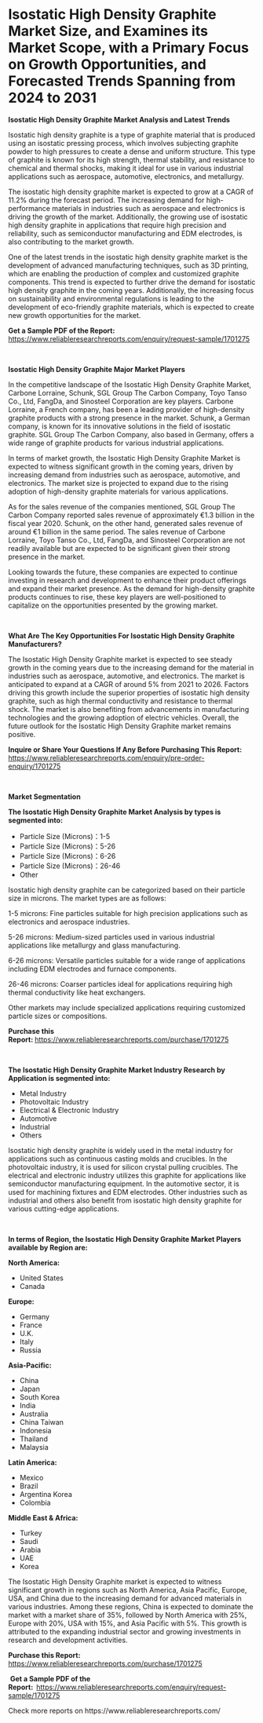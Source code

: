 <p><h1>Isostatic High Density Graphite Market Size, and Examines its Market Scope, with a Primary Focus on Growth Opportunities, and Forecasted Trends Spanning from 2024 to 2031</h1></p><p><strong>Isostatic High Density Graphite Market Analysis and Latest Trends</strong></p>
<p><p>Isostatic high density graphite is a type of graphite material that is produced using an isostatic pressing process, which involves subjecting graphite powder to high pressures to create a dense and uniform structure. This type of graphite is known for its high strength, thermal stability, and resistance to chemical and thermal shocks, making it ideal for use in various industrial applications such as aerospace, automotive, electronics, and metallurgy.</p><p>The isostatic high density graphite market is expected to grow at a CAGR of 11.2% during the forecast period. The increasing demand for high-performance materials in industries such as aerospace and electronics is driving the growth of the market. Additionally, the growing use of isostatic high density graphite in applications that require high precision and reliability, such as semiconductor manufacturing and EDM electrodes, is also contributing to the market growth.</p><p>One of the latest trends in the isostatic high density graphite market is the development of advanced manufacturing techniques, such as 3D printing, which are enabling the production of complex and customized graphite components. This trend is expected to further drive the demand for isostatic high density graphite in the coming years. Additionally, the increasing focus on sustainability and environmental regulations is leading to the development of eco-friendly graphite materials, which is expected to create new growth opportunities for the market.</p></p>
<p><strong>Get a Sample PDF of the Report:&nbsp;</strong> <a href="https://www.reliableresearchreports.com/enquiry/request-sample/1701275">https://www.reliableresearchreports.com/enquiry/request-sample/1701275</a></p>
<p>&nbsp;</p>
<p><strong>Isostatic High Density Graphite Major Market Players</strong></p>
<p><p>In the competitive landscape of the Isostatic High Density Graphite Market, Carbone Lorraine, Schunk, SGL Group The Carbon Company, Toyo Tanso Co., Ltd, FangDa, and Sinosteel Corporation are key players. Carbone Lorraine, a French company, has been a leading provider of high-density graphite products with a strong presence in the market. Schunk, a German company, is known for its innovative solutions in the field of isostatic graphite. SGL Group The Carbon Company, also based in Germany, offers a wide range of graphite products for various industrial applications.</p><p>In terms of market growth, the Isostatic High Density Graphite Market is expected to witness significant growth in the coming years, driven by increasing demand from industries such as aerospace, automotive, and electronics. The market size is projected to expand due to the rising adoption of high-density graphite materials for various applications.</p><p>As for the sales revenue of the companies mentioned, SGL Group The Carbon Company reported sales revenue of approximately €1.3 billion in the fiscal year 2020. Schunk, on the other hand, generated sales revenue of around €1 billion in the same period. The sales revenue of Carbone Lorraine, Toyo Tanso Co., Ltd, FangDa, and Sinosteel Corporation are not readily available but are expected to be significant given their strong presence in the market.</p><p>Looking towards the future, these companies are expected to continue investing in research and development to enhance their product offerings and expand their market presence. As the demand for high-density graphite products continues to rise, these key players are well-positioned to capitalize on the opportunities presented by the growing market.</p></p>
<p>&nbsp;</p>
<p><strong>What Are The Key Opportunities For Isostatic High Density Graphite Manufacturers?</strong></p>
<p><p>The Isostatic High Density Graphite market is expected to see steady growth in the coming years due to the increasing demand for the material in industries such as aerospace, automotive, and electronics. The market is anticipated to expand at a CAGR of around 5% from 2021 to 2026. Factors driving this growth include the superior properties of isostatic high density graphite, such as high thermal conductivity and resistance to thermal shock. The market is also benefiting from advancements in manufacturing technologies and the growing adoption of electric vehicles. Overall, the future outlook for the Isostatic High Density Graphite market remains positive.</p></p>
<p><strong>Inquire or Share Your Questions If Any Before Purchasing This Report:</strong> <a href="https://www.reliableresearchreports.com/enquiry/pre-order-enquiry/1701275">https://www.reliableresearchreports.com/enquiry/pre-order-enquiry/1701275</a></p>
<p>&nbsp;</p>
<p><strong>Market Segmentation</strong></p>
<p><strong>The Isostatic High Density Graphite Market Analysis by types is segmented into:</strong></p>
<p><ul><li>Particle Size (Microns)：1-5</li><li>Particle Size (Microns)：5-26</li><li>Particle Size (Microns)：6-26</li><li>Particle Size (Microns)：26-46</li><li>Other</li></ul></p>
<p><p>Isostatic high density graphite can be categorized based on their particle size in microns. The market types are as follows: </p><p>1-5 microns: Fine particles suitable for high precision applications such as electronics and aerospace industries. </p><p>5-26 microns: Medium-sized particles used in various industrial applications like metallurgy and glass manufacturing. </p><p>6-26 microns: Versatile particles suitable for a wide range of applications including EDM electrodes and furnace components. </p><p>26-46 microns: Coarser particles ideal for applications requiring high thermal conductivity like heat exchangers. </p><p>Other markets may include specialized applications requiring customized particle sizes or compositions.</p></p>
<p><strong>Purchase this Report:&nbsp;</strong><a href="https://www.reliableresearchreports.com/purchase/1701275">https://www.reliableresearchreports.com/purchase/1701275</a></p>
<p>&nbsp;</p>
<p><strong>The Isostatic High Density Graphite Market Industry Research by Application is segmented into:</strong></p>
<p><ul><li>Metal Industry</li><li>Photovoltaic Industry</li><li>Electrical & Electronic Industry</li><li>Automotive</li><li>Industrial</li><li>Others</li></ul></p>
<p><p>Isostatic high density graphite is widely used in the metal industry for applications such as continuous casting molds and crucibles. In the photovoltaic industry, it is used for silicon crystal pulling crucibles. The electrical and electronic industry utilizes this graphite for applications like semiconductor manufacturing equipment. In the automotive sector, it is used for machining fixtures and EDM electrodes. Other industries such as industrial and others also benefit from isostatic high density graphite for various cutting-edge applications.</p></p>
<p>&nbsp;</p>
<p><strong>In terms of Region, the Isostatic High Density Graphite Market Players available by Region are:</strong></p>
<p>
    <p> <strong> North America: </strong>
        <ul>
            <li>United States</li>
            <li>Canada</li>
        </ul>
        </p> 
    <p> <strong> Europe: </strong>
        <ul>
            <li>Germany</li>
            <li>France</li>
            <li>U.K.</li>
            <li>Italy</li>
            <li>Russia</li>
        </ul>
        </p> 
    <p> <strong> Asia-Pacific: </strong>
        <ul>
            <li>China</li>
            <li>Japan</li>
            <li>South Korea</li>
            <li>India</li>
            <li>Australia</li>
            <li>China Taiwan</li>
            <li>Indonesia</li>
            <li>Thailand</li>
            <li>Malaysia</li>
        </ul>
        </p> 
    <p> <strong> Latin America: </strong>
        <ul>
            <li>Mexico</li>
            <li>Brazil</li>
            <li>Argentina Korea</li>
            <li>Colombia</li>
        </ul>
        </p> 
    <p> <strong> Middle East & Africa: </strong>
        <ul>
            <li>Turkey</li>
            <li>Saudi</li>
            <li>Arabia</li>
            <li>UAE</li>
            <li>Korea</li>
        </ul>
    </p>
    </p>
<p><p>The Isostatic High Density Graphite market is expected to witness significant growth in regions such as North America, Asia Pacific, Europe, USA, and China due to the increasing demand for advanced materials in various industries. Among these regions, China is expected to dominate the market with a market share of 35%, followed by North America with 25%, Europe with 20%, USA with 15%, and Asia Pacific with 5%. This growth is attributed to the expanding industrial sector and growing investments in research and development activities.</p></p>
<p><strong>Purchase this Report: </strong><a href="https://www.reliableresearchreports.com/purchase/1701275">https://www.reliableresearchreports.com/purchase/1701275</a></p>
<p>&nbsp;<strong>Get a Sample PDF of the Report:&nbsp;&nbsp;</strong><a href="https://www.reliableresearchreports.com/enquiry/request-sample/1701275">https://www.reliableresearchreports.com/enquiry/request-sample/1701275</a></p>
<p><strong></strong></p>
<p>Check more reports on https://www.reliableresearchreports.com/</p>